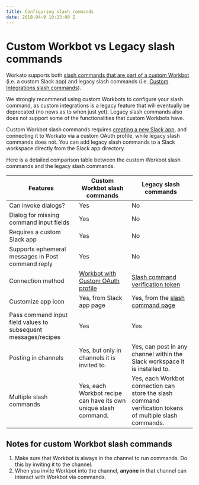 ```yaml
---
title: Configuring slash commands
date: 2018-04-9 10:23:00 Z
---
```


# Custom Workbot vs Legacy slash commands
Workato supports both [slash commands that are part of a custom Workbot](https://api.slack.com/slash-commands) (i.e. a custom Slack app) and legacy slash commands (i.e. [Custom Integrations slash commands](https://slack.com/apps/A0F82E8CA-slash-commands)).

We strongly recommend using custom Workbots to configure your slash command, as custom integrations is a legacy feature that will eventually be deprecated (no news as to when just yet). Legacy slash commands also does not support some of the functionalities that custom Workbots have.

Custom Workbot slash commands requires [creating a new Slack app](/workbot/workbot-custom-bots.md), and connecting it to Workato via a custom OAuth profile, while legacy slash commands does not. You can add legacy slash commands to a Slack workspace directly from the Slack app directory.

Here is a detailed comparison table between the custom Workbot slash commands and the legacy slash commands.

<table class="unchanged rich-diff-level-one">
    <thead>
        <tr>
            <th>Features</th>
            <th>Custom Workbot slash commands</th>
            <th>Legacy slash commands</th>
        </tr>
    </thead>
    <tbody>
        <tr>
            <td>
              Can invoke dialogs?
            </td>
            <td>
              Yes
            </td>
            <td>
              No
            </td>
        </tr>
        <tr>
            <td>
              Dialog for missing command input fields
            <td>
              Yes
            </td>
            <td>No</td>
        </tr>
        <tr>
            <td>
              Requires a custom Slack app
            </td>
            <td>Yes</td>
            <td>No</td>
        </tr>
        <tr>
            <td>
              Supports ephemeral messages in Post command reply
            </td>
            <td>
              Yes
            </td>
            <td>No</td>
        </tr>
        <tr>
            <td>Connection method</td>
            <td><a href="/workbot/configuring-slash-commands.md#workbot-connection"> Workbot with Custom OAuth profile</a></td>
            <td><a href="/workbot/configuring-slash-commands.md#configuring-the-workbot-connection">Slash command verification token</a></td>
        </tr>
        <tr>
            <td>Customize app icon</td>
            <td>
              Yes, from Slack app page
            </td>
            <td>Yes, from the <a href="https://slack.com/apps/A0F82E8CA-slash-commands">slash command page</a></td>
        </tr>
        <tr>
            <td>
              Pass command input field values to subsequent messages/recipes
            </td>
            <td>Yes</td>
            <td>Yes</td>
        </tr>
        <tr>
            <td>Posting in channels</td>
            <td>
              Yes, but only in channels it is invited to.
            </td>
            <td>Yes, can post in any channel within the Slack workspace it is installed to.</td>
        </tr>
        <tr>
            <td>Multiple slash commands</td>
            <td>
              Yes, each Workbot recipe can have its own unique slash command.
            </td>
            <td>Yes, each Workbot connection can store the slash command verification tokens of multiple slash commands.</td>
        </tr>
    </tbody>
</table>

## Notes for custom Workbot slash commands

1. Make sure that Workbot is always in the channel to run commands. Do this by inviting it to the channel.
2. When you invite Workbot into the channel, **anyone** in that channel can interact with Workbot via commands.
